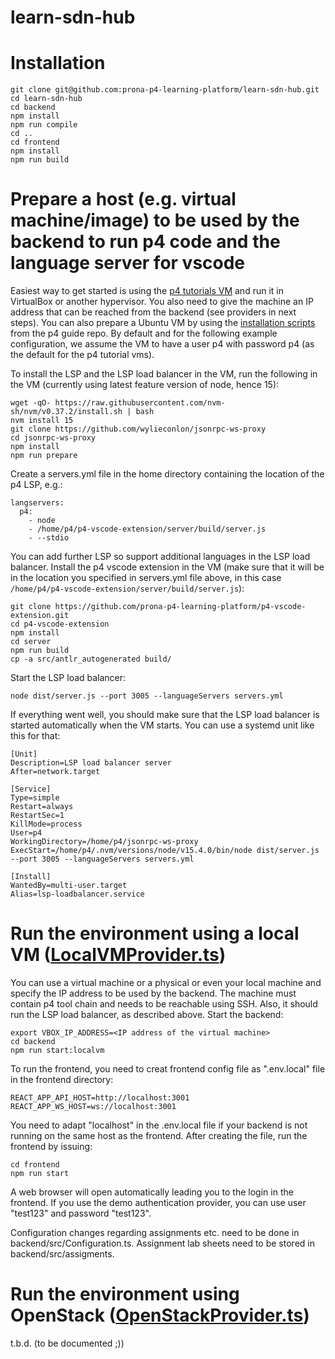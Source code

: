 # learn-sdn-hub

# Installation

```
git clone git@github.com:prona-p4-learning-platform/learn-sdn-hub.git
cd learn-sdn-hub
cd backend
npm install
npm run compile
cd ..
cd frontend
npm install
npm run build
```

# Prepare a host (e.g. virtual machine/image) to be used by the backend to run p4 code and the language server for vscode

Easiest way to get started is using the [p4 tutorials VM](https://github.com/p4lang/tutorials) and run it in VirtualBox or another hypervisor. You also need to give the
machine an IP address that can be reached from the backend (see providers in next steps). You can also prepare a Ubuntu VM by using the 
[installation scripts](https://github.com/jafingerhut/p4-guide/blob/master/bin/install-p4dev-v2.sh) from the p4 guide
repo. By default and for the following example configuration, we assume the VM to have a user p4 with password p4 (as the default for the p4 tutorial vms).

To install the LSP and the LSP load balancer in the VM, run the following in the VM (currently using latest feature version of node, hence 15):

```
wget -qO- https://raw.githubusercontent.com/nvm-sh/nvm/v0.37.2/install.sh | bash
nvm install 15
git clone https://github.com/wylieconlon/jsonrpc-ws-proxy
cd jsonrpc-ws-proxy
npm install
npm run prepare
```

Create a servers.yml file in the home directory containing the location of the p4 LSP, e.g.:

```
langservers:
  p4:
    - node
    - /home/p4/p4-vscode-extension/server/build/server.js
    - --stdio
```

You can add further LSP so support additional languages in the LSP load balancer.
Install the p4 vscode extension in the VM (make sure that it will be in the location you specified in servers.yml file above, in 
this case ```/home/p4/p4-vscode-extension/server/build/server.js```):

```
git clone https://github.com/prona-p4-learning-platform/p4-vscode-extension.git
cd p4-vscode-extension
npm install
cd server
npm run build
cp -a src/antlr_autogenerated build/
```

Start the LSP load balancer:

```
node dist/server.js --port 3005 --languageServers servers.yml
```

If everything went well, you should make sure that the LSP load balancer is started automatically when the VM starts. You can use a systemd unit like this for that:

```
[Unit]
Description=LSP load balancer server
After=network.target

[Service]
Type=simple
Restart=always
RestartSec=1
KillMode=process
User=p4
WorkingDirectory=/home/p4/jsonrpc-ws-proxy
ExecStart=/home/p4/.nvm/versions/node/v15.4.0/bin/node dist/server.js --port 3005 --languageServers servers.yml

[Install]
WantedBy=multi-user.target
Alias=lsp-loadbalancer.service
```


# Run the environment using a local VM ([LocalVMProvider.ts](https://github.com/prona-p4-learning-platform/learn-sdn-hub/blob/master/backend/src/providers/LocalVMProvider.ts))

You can use a virtual machine or a physical or even your local machine and specify the IP address to be used by the backend. The machine must contain p4 tool chain
and needs to be reachable using SSH. Also, it should run the LSP load balancer, as described above. Start the backend:

```
export VBOX_IP_ADDRESS=<IP address of the virtual machine>
cd backend
npm run start:localvm
```

To run the frontend, you need to creat frontend config file as ".env.local" file in the frontend directory:

```
REACT_APP_API_HOST=http://localhost:3001
REACT_APP_WS_HOST=ws://localhost:3001
```

You need to adapt "localhost" in the .env.local file if your backend is not running on the same host as the frontend.
After creating the file, run the frontend by issuing:

```
cd frontend
npm run start
```

A web browser will open automatically leading you to the login in the frontend. If you use the demo authentication provider, you can use user "test123" and password "test123". 

Configuration changes regarding assignments etc. need to be done in backend/src/Configuration.ts. Assignment lab sheets need to be stored in backend/src/assigments.

# Run the environment using OpenStack ([OpenStackProvider.ts](https://github.com/prona-p4-learning-platform/learn-sdn-hub/blob/master/backend/src/providers/OpenStackProvider.ts))

t.b.d. (to be documented ;))
